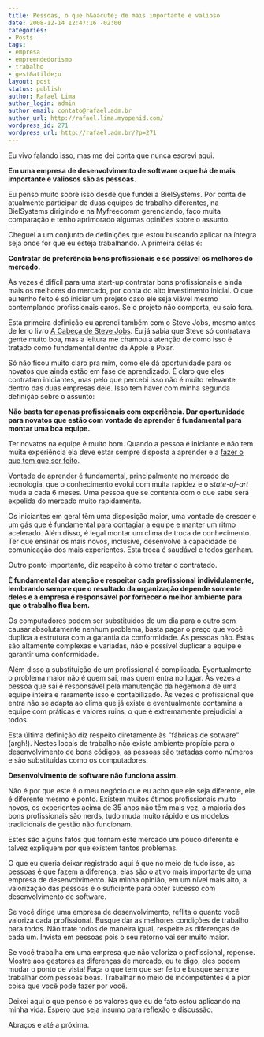```yaml
---
title: Pessoas, o que h&aacute; de mais importante e valioso
date: 2008-12-14 12:47:16 -02:00
categories:
- Posts
tags:
- empresa
- empreendedorismo
- trabalho
- gest&atilde;o
layout: post
status: publish
author: Rafael Lima
author_login: admin
author_email: contato@rafael.adm.br
author_url: http://rafael.lima.myopenid.com/
wordpress_id: 271
wordpress_url: http://rafael.adm.br/?p=271
---
```


Eu vivo falando isso, mas me dei conta que nunca escrevi aqui.

<strong>Em uma empresa de desenvolvimento de software o que h&aacute; de mais importante e valiosos s&atilde;o as pessoas.</strong>

Eu penso muito sobre isso desde que fundei a BielSystems. Por conta de atualmente participar de duas equipes de trabalho diferentes, na BielSystems dirigindo e na Myfreecomm gerenciando, fa&ccedil;o muita compara&ccedil;&atilde;o e tenho aprimorado algumas opini&otilde;es sobre o assunto.

Cheguei a um conjunto de defini&ccedil;&otilde;es que estou buscando aplicar na &iacute;ntegra seja onde for que eu esteja trabalhando. A primeira delas &eacute;:

<strong>Contratar de prefer&ecirc;ncia bons profissionais e se poss&iacute;vel os melhores do mercado.</strong>

&Agrave;s vezes &eacute; dif&iacute;cil para uma start-up contratar bons profissionais e ainda mais os melhores do mercado, por conta do alto investimento inicial. O que eu tenho feito &eacute; s&oacute; iniciar um projeto caso ele seja vi&aacute;vel mesmo contemplando profissionais caros. Se o projeto n&atilde;o comporta, eu saio fora.

Esta primeira defini&ccedil;&atilde;o eu aprendi tamb&eacute;m com o Steve Jobs, mesmo antes de ler o livro <a href="http://www.livrariasaraiva.com.br/produto/produto.dll/detalhe?pro_id=2600484&ID=C0A801E17D80B110D2A380577&PAC_ID=18669&gclid=CJWu2-GSwJcCFQO5GgodXA6RRw">A Cabe&ccedil;a de Steve Jobs</a>. Eu j&aacute; sabia que Steve s&oacute; contratava gente muito boa, mas a leitura me chamou a aten&ccedil;&atilde;o de como isso &eacute; tratado como fundamental dentro da Apple e Pixar.

S&oacute; n&atilde;o ficou muito claro pra mim, como ele d&aacute; oportunidade para os novatos que ainda est&atilde;o em fase de aprendizado. &Eacute; claro que eles contratam iniciantes, mas pelo que percebi isso n&atilde;o &eacute; muito relevante dentro das duas empresas dele. Isso tem haver com minha segunda defini&ccedil;&atilde;o sobre o assunto:

<strong>N&atilde;o basta ter apenas profissionais com experi&ecirc;ncia. Dar oportunidade para novatos que est&atilde;o com vontade de aprender &eacute; fundamental para montar uma boa equipe.</strong>

Ter novatos na equipe &eacute; muito bom. Quando a pessoa &eacute; iniciante e n&atilde;o tem muita experi&ecirc;ncia ela deve estar sempre disposta a aprender e a <a href="http://www.esextante.com.br/publique/cgi/public/cgilua.exe/web/templates/htm/principal/view_0002.htm?editionsectionid=2&infoid=704&user=reader">fazer o que tem que ser feito</a>.

Vontade de aprender &eacute; fundamental, principalmente no mercado de tecnologia, que o conhecimento evolui com muita rapidez e o <em>state-of-art</em> muda a cada 6 meses. Uma pessoa que se contenta com o que sabe ser&aacute; expelida do mercado muito rapidamente.

Os iniciantes em geral t&ecirc;m uma disposi&ccedil;&atilde;o maior, uma vontade de crescer e um g&aacute;s que &eacute; fundamental para contagiar a equipe e manter um ritmo acelerado. Al&eacute;m disso, &eacute; legal montar um clima de troca de conhecimento. Ter que ensinar os mais novos, inclusive, desenvolve a capacidade de comunica&ccedil;&atilde;o dos mais experientes. Esta troca &eacute; saud&aacute;vel e todos ganham.

Outro ponto importante, diz respeito &agrave; como tratar o contratado.

<strong>&Eacute; fundamental dar aten&ccedil;&atilde;o e respeitar cada profissional individulamente, lembrando sempre que o resultado da organiza&ccedil;&atilde;o depende somente deles e a empresa &eacute; respons&aacute;vel por fornecer o melhor ambiente para que o trabalho flua bem.</strong>

Os computadores podem ser substitu&iacute;dos de um dia para o outro sem causar absolutamente nenhum problema, basta pagar o pre&ccedil;o que voc&ecirc; duplica a estrutura com a garantia da conformidade. As pessoas n&atilde;o. Estas s&atilde;o altamente complexas e variadas, n&atilde;o &eacute; poss&iacute;vel duplicar a equipe e garantir uma conformidade.

Al&eacute;m disso a substitui&ccedil;&atilde;o de um profissional &eacute; complicada. Eventualmente o problema maior n&atilde;o &eacute; quem sai, mas quem entra no lugar. &Agrave;s vezes a pessoa que sai &eacute; respons&aacute;vel pela manuten&ccedil;&atilde;o da hegemonia de uma equipe inteira e raramente isso &eacute; contabilizado. &Agrave;s vezes o profissional que entra n&atilde;o se adapta ao clima que j&aacute; existe e eventualmente contamina a equipe com pr&aacute;ticas e valores ruins, o que &eacute; extremamente prejudicial a todos.

Esta &uacute;ltima defini&ccedil;&atilde;o diz respeito diretamente &agrave;s "f&aacute;bricas de sotware" (argh!). Nestes locais de trabalho n&atilde;o existe ambiente prop&iacute;cio para o desenvolvimento de bons c&oacute;digos, as pessoas s&atilde;o tratadas como n&uacute;meros e s&atilde;o substitu&iacute;das como os computadores.

<strong>Desenvolvimento de software n&atilde;o funciona assim.</strong>

N&atilde;o &eacute; por que este &eacute; o meu neg&oacute;cio que eu acho que ele seja diferente, ele &eacute; diferente mesmo e ponto. Existem muitos &oacute;timos profissionais muito novos, os experientes acima de 35 anos n&atilde;o t&ecirc;m mais vez, a maioria dos bons profissionais s&atilde;o nerds, tudo muda muito r&aacute;pido e os modelos tradicionais de gest&atilde;o n&atilde;o funcionam.

Estes s&atilde;o alguns fatos que tornam este mercado um pouco diferente e talvez expliquem por que existem tantos problemas.

O que eu queria deixar registrado aqui &eacute; que no meio de tudo isso, as pessoas &eacute; que fazem a diferen&ccedil;a, elas s&atilde;o o ativo mais importante de uma empresa de desenvolvimento. Na minha opini&atilde;o, em um n&iacute;vel mais alto, a valoriza&ccedil;&atilde;o das pessoas &eacute; o suficiente para obter sucesso com desenvolvimento de software.

Se voc&ecirc; dirige uma empresa de desenvolvimento, reflita o quanto voc&ecirc; valoriza cada profissional. Busque dar as melhores condi&ccedil;&otilde;es de trabalho para todos. N&atilde;o trate todos de maneira igual, respeite as diferen&ccedil;as de cada um. Invista em pessoas pois o seu retorno vai ser muito maior.

Se voc&ecirc; trabalha em uma empresa que n&atilde;o valoriza o profissional, repense. Mostre aos gestores as diferen&ccedil;as de mercado, eu te digo, eles podem mudar o ponto de vista! Fa&ccedil;a o que tem que ser feito e busque sempre trabalhar com pessoas boas. Trabalhar no meio de incompetentes &eacute; a pior coisa que voc&ecirc; pode fazer por voc&ecirc;.

Deixei aqui o que penso e os valores que eu de fato estou aplicando na minha vida. Espero que seja insumo para reflex&atilde;o e discuss&atilde;o.

Abra&ccedil;os e at&eacute; a pr&oacute;xima.

